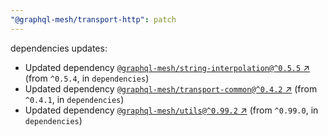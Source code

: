 ```yaml
---
"@graphql-mesh/transport-http": patch
---
```

dependencies updates:
  - Updated dependency [`@graphql-mesh/string-interpolation@^0.5.5` ↗︎](https://www.npmjs.com/package/@graphql-mesh/string-interpolation/v/0.5.5) (from `^0.5.4`, in `dependencies`)
  - Updated dependency [`@graphql-mesh/transport-common@^0.4.2` ↗︎](https://www.npmjs.com/package/@graphql-mesh/transport-common/v/0.4.2) (from `^0.4.1`, in `dependencies`)
  - Updated dependency [`@graphql-mesh/utils@^0.99.2` ↗︎](https://www.npmjs.com/package/@graphql-mesh/utils/v/0.99.2) (from `^0.99.0`, in `dependencies`)
